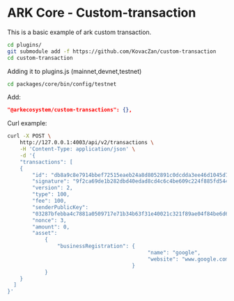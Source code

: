 # ARK Core - Custom-transaction

This is a basic example of ark custom transaction.

```bash
cd plugins/
git submodule add -f https://github.com/KovacZan/custom-transaction
cd custom-transaction
```

Adding it to plugins.js (mainnet,devnet,testnet)

```bash
cd packages/core/bin/config/testnet
```
Add:

```json
"@arkecosystem/custom-transactions": {},
```

Curl example:

```bash
curl -X POST \
    http://127.0.0.1:4003/api/v2/transactions \
    -H 'Content-Type: application/json' \
    -d '{
    "transactions": [
    {     
        "id": "db8a9c8e7914bbef72515eaeb24a8d8052891c0dcdda3ee46d1045d714327c80",
        "signature": "9f2ca69de1b282dbd40edad8cd4c6c4be609c224f885fd5446358bb9d0602452a1ab9866c9755985f2be90c065bcfa767cc63bd10152040e227f4298dab17dba",
        "version": 2,
        "type": 100,
        "fee": 100,
        "senderPublicKey":
        "03287bfebba4c7881a0509717e71b34b63f31e40021c321f89ae04f84be6d6ac37",
        "nonce": 3,
        "amount": 0,
        "asset":
            { 
                "businessRegistration": { 
                                             "name": "google",
                                             "website": "www.google.com"
                                        } 
            } 
    }
  ]
}'
```
